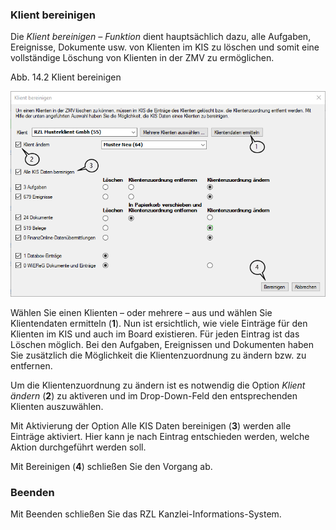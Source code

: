 ### Klient bereinigen

Die *Klient bereinigen – Funktion* dient hauptsächlich dazu, alle
Aufgaben, Ereignisse, Dokumente usw. von Klienten im KIS zu löschen und
somit eine vollständige Löschung von Klienten in der ZMV zu ermöglichen.

Abb. 14.2 Klient bereinigen

![Klient bereinigen](<img/image368.png>)

Wählen Sie einen Klienten – oder mehrere – aus und wählen Sie
Klientendaten ermitteln (**1**). Nun ist ersichtlich, wie viele Einträge
für den Klienten im KIS und auch im Board existieren. Für jeden Eintrag
ist das Löschen möglich. Bei den Aufgaben, Ereignissen und Dokumenten
haben Sie zusätzlich die Möglichkeit die Klientenzuordnung zu ändern
bzw. zu entfernen.

Um die Klientenzuordnung zu ändern ist es notwendig die Option *Klient
ändern* (**2**) zu aktiveren und im Drop-Down-Feld den entsprechenden
Klienten auszuwählen.

Mit Aktivierung der Option Alle KIS Daten bereinigen (**3**) werden alle
Einträge aktiviert. Hier kann je nach Eintrag entschieden werden, welche
Aktion durchgeführt werden soll.

Mit Bereinigen (**4**) schließen Sie den Vorgang ab.

### Beenden

Mit Beenden schließen Sie das RZL Kanzlei-Informations-System.